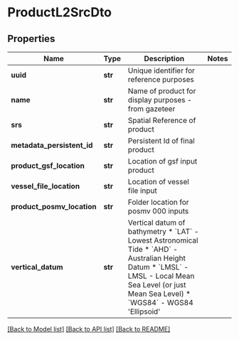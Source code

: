 # ProductL2SrcDto

## Properties
Name | Type | Description | Notes
------------ | ------------- | ------------- | -------------
**uuid** | **str** | Unique identifier for reference purposes | 
**name** | **str** | Name of product for display purposes - from gazeteer | 
**srs** | **str** | Spatial Reference of product | 
**metadata_persistent_id** | **str** | Persistent Id of final product | 
**product_gsf_location** | **str** | Location of gsf input product | 
**vessel_file_location** | **str** | Location of vessel file input | 
**product_posmv_location** | **str** | Folder location for posmv 000 inputs | 
**vertical_datum** | **str** | Vertical datum of bathymetry * &#x60;LAT&#x60; - Lowest Astronomical Tide * &#x60;AHD&#x60; - Australian Height Datum * &#x60;LMSL&#x60; - LMSL - Local Mean Sea Level (or just Mean Sea Level) * &#x60;WGS84&#x60; - WGS84 &#39;Ellipsoid&#39; | 

[[Back to Model list]](../README.md#documentation-for-models) [[Back to API list]](../README.md#documentation-for-api-endpoints) [[Back to README]](../README.md)


